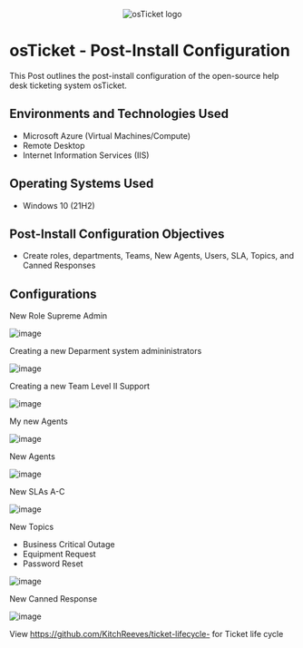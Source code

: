 <p align="center">
<img src="https://i.imgur.com/Clzj7Xs.png" alt="osTicket logo"/>
</p>

<h1>osTicket - Post-Install Configuration</h1>
This Post outlines the post-install configuration of the open-source help desk ticketing system osTicket.<br />


<h2>Environments and Technologies Used</h2>

- Microsoft Azure (Virtual Machines/Compute)
- Remote Desktop
- Internet Information Services (IIS) 

<h2>Operating Systems Used </h2>

- Windows 10</b> (21H2)

<h2>Post-Install Configuration Objectives</h2>

- Create roles, departments, Teams, New Agents, Users, SLA, Topics, and Canned Responses 


<h2>Configurations </h2>

New Role Supreme Admin

![image](https://github.com/KitchReeves/OS-Ticket-config/assets/158783649/c4a5690e-3ac4-44dd-a3db-563060effa04)

Creating a new Deparment system admininistrators

![image](https://github.com/KitchReeves/OS-Ticket-config/assets/158783649/054c0622-6d8c-46a0-8015-c0834ad3b078)

Creating a new Team Level II Support

![image](https://github.com/KitchReeves/OS-Ticket-config/assets/158783649/b4294062-6581-4e2f-81a4-6cc5499f7d7a)

My new Agents

![image](https://github.com/KitchReeves/OS-Ticket-config/assets/158783649/f3eb032b-0efe-4a58-8eab-49682d613beb)

New Agents

![image](https://github.com/KitchReeves/OS-Ticket-config/assets/158783649/850bf6bb-4f77-463c-9c78-546e7557b529)

New SLAs A-C

![image](https://github.com/KitchReeves/OS-Ticket-config/assets/158783649/dfee1ecf-1dbc-4194-8c7d-a1178203ffdc)

New Topics 
- Business Critical Outage
- Equipment Request
- Password Reset

![image](https://github.com/KitchReeves/OS-Ticket-config/assets/158783649/92cae283-0d9f-44a9-94e3-8f8fff1e35f1)

New Canned Response

![image](https://github.com/KitchReeves/OS-Ticket-config/assets/158783649/c17925a3-7cbd-43e8-a05e-5a7b05e43ef0)

View https://github.com/KitchReeves/ticket-lifecycle- for Ticket life cycle








